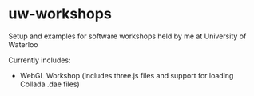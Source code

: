 # uw-workshops
Setup and examples for software workshops held by me at University of Waterloo

Currently includes:

- WebGL Workshop (includes three.js files and support for loading Collada .dae files)
